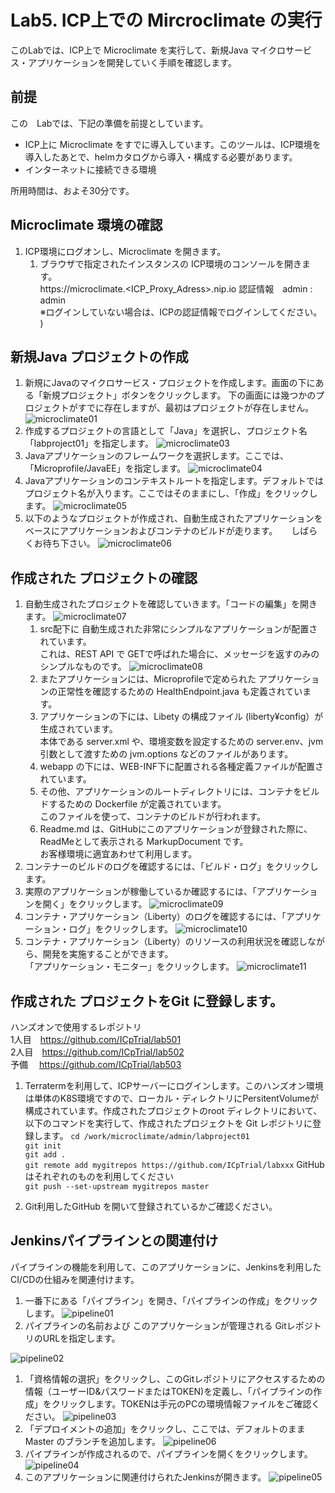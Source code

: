 # Lab5. ICP上での Mircroclimate の実行

このLabでは、ICP上で Microclimate を実行して、新規Java マイクロサービス・アプリケーションを開発していく手順を確認します。

## 前提

この　Labでは、下記の準備を前提としています。
- ICP上に Microclimate をすでに導入しています。このツールは、ICP環境を導入したあとで、helmカタログから導入・構成する必要があります。
- インターネットに接続できる環境

所用時間は、およそ30分です。

## Microclimate 環境の確認

1. ICP環境にログオンし、Microclimate を開きます。
    1. ブラウザで指定されたインスタンスの ICP環境のコンソールを開きます。<br>
        https://microclimate.<ICP_Proxy_Adress>.nip.io 
        認証情報　admin : admin<br>  ※ログインしていない場合は、ICPの認証情報でログインしてください。
        )

## 新規Java プロジェクトの作成

1. 新規にJavaのマイクロサービス・プロジェクトを作成します。画面の下にある「新規プロジェクト」ボタンをクリックします。
下の画面には幾つかのプロジェクトがすでに存在しますが、最初はプロジェクトが存在しません。
![microclimate01](https://github.com/ICpTrial/ICPLab/blob/master/mcimage/microclimate01.png)
1. 作成するプロジェクトの言語として「Java」を選択し、プロジェクト名 「labproject01」を指定します。
 ![microclimate03](https://github.com/ICpTrial/ICPLab/blob/master/mcimage/microclimate03.png)
1. Javaアプリケーションのフレームワークを選択します。ここでは、「Microprofile/JavaEE」を指定します。
 ![microclimate04](https://github.com/ICpTrial/ICPLab/blob/master/mcimage/microclimate04.png)
1. Javaアプリケーションのコンテキストルートを指定します。デフォルトではプロジェクト名が入ります。ここではそのままにし、「作成」をクリックします。
 ![microclimate05](https://github.com/ICpTrial/ICPLab/blob/master/mcimage/microclimate05.png)
1. 以下のようなプロジェクトが作成され、自動生成されたアプリケーションをベースにアプリケーションおよびコンテナのビルドが走ります。
　 しばらくお待ち下さい。
 ![microclimate06](https://github.com/ICpTrial/ICPLab/blob/master/mcimage/microclimate06.png)
 
## 作成された プロジェクトの確認
1. 自動生成されたプロジェクトを確認していきます。「コードの編集」を開きます。
 ![microclimate07](https://github.com/ICpTrial/ICPLab/blob/master/mcimage/microclimate07.png)
    1. src配下に 自動生成された非常にシンプルなアプリケーションが配置されています。<br>
    これは、REST API で GETで呼ばれた場合に、メッセージを返すのみのシンプルなものです。
    ![microclimate08](https://github.com/ICpTrial/ICPLab/blob/master/mcimage/microclimate08.png)
    1. またアプリケーションには、Microprofileで定められた アプリケーションの正常性を確認するための HealthEndpoint.java も定義されています。
    1. アプリケーションの下には、Libety の構成ファイル (liberty¥config）が生成されています。<br>
    本体である server.xml や、環境変数を設定するための server.env、jvm引数として渡すための jvm.options などのファイルがあります。
    1. webapp の下には、WEB-INF下に配置される各種定義ファイルが配置されています。
    1. その他、アプリケーションのルートディレクトリには、コンテナをビルドするための Dockerfile が定義されています。<br>
    このファイルを使って、コンテナのビルドが行われます。
    1. Readme.md は、GitHubにこのアプリケーションが登録された際に、ReadMeとして表示される MarkupDocument です。<br>
    お客様環境に適宜あわせて利用します。
1. コンテナーのビルドのログを確認するには、「ビルド・ログ」をクリックします。
1. 実際のアプリケーションが稼働しているか確認するには、「アプリケーションを開く」をクリックします。
![microclimate09](https://github.com/ICpTrial/ICPLab/blob/master/mcimage/microclimate09.png)
1. コンテナ・アプリケーション（Liberty）のログを確認するには、「アプリケーション・ログ」をクリックします。
![microclimate10](https://github.com/ICpTrial/ICPLab/blob/master/mcimage/microclimate10.png)
1. コンテナ・アプリケーション（Liberty）のリソースの利用状況を確認しながら、開発を実施することができます。<br>
「アプリケーション・モニター」をクリックします。
![microclimate11](https://github.com/ICpTrial/ICPLab/blob/master/mcimage/microclimate11.png)


## 作成された プロジェクトをGit に登録します。

ハンズオンで使用するレポジトリ<br>
  1人目　https://github.com/ICpTrial/lab501<br>
  2人目　https://github.com/ICpTrial/lab502<br>
  予備　 https://github.com/ICpTrial/lab503<br>
    
1. Terratermを利用して、ICPサーバーにログインします。このハンズオン環境は単体のK8S環境ですので、ローカル・ディレクトリにPersitentVolumeが構成されています。作成されたプロジェクトのroot ディレクトリにおいて、以下のコマンドを実行して、作成されたプロジェクトを Git レポジトリに登録します。
`cd /work/microclimate/admin/labproject01`<br>
`git init`<br>
`git add .`<br>
`git remote add mygitrepos https://github.com/ICpTrial/labxxx` GitHubはそれぞれのものを利用してください<br> 
`git push --set-upstream mygitrepos master`

1. Git利用したGitHub を開いて登録されているかご確認ください。

## Jenkinsパイプラインとの関連付け
パイプラインの機能を利用して、このアプリケーションに、Jenkinsを利用したCI/CDの仕組みを関連付けます。
1. 一番下にある「パイプライン」を開き、「パイプラインの作成」をクリックします。
![pipeline01](https://github.com/ICpTrial/ICPLab/blob/master/mcimage/pipeline01.png)
1. パイプラインの名前および このアプリケーションが管理される GitレポジトリのURLを指定します。<br>

![pipeline02](https://github.com/ICpTrial/ICPLab/blob/master/mcimage/pipeline02.png)
1. 「資格情報の選択」をクリックし、このGitレポジトリにアクセスするための情報（ユーザーID&パスワードまたはTOKEN)を定義し、「パイプラインの作成」をクリックします。TOKENは手元のPCの環境情報ファイルをご確認ください。
![pipeline03](https://github.com/ICpTrial/ICPLab/blob/master/mcimage/pipeline03.png)
1. 「デプロイメントの追加」をクリックし、ここでは、デフォルトのまま Master のブランチを追加します。
![pipeline06](https://github.com/ICpTrial/ICPLab/blob/master/mcimage/pipeline06.png)
1. パイプラインが作成されるので、パイプラインを開くをクリックします。
![pipeline04](https://github.com/ICpTrial/ICPLab/blob/master/mcimage/pipeline04.png)
1. このアプリケーションに関連付けられたJenkinsが開きます。
![pipeline05](https://github.com/ICpTrial/ICPLab/blob/master/mcimage/pipeline05.png)


